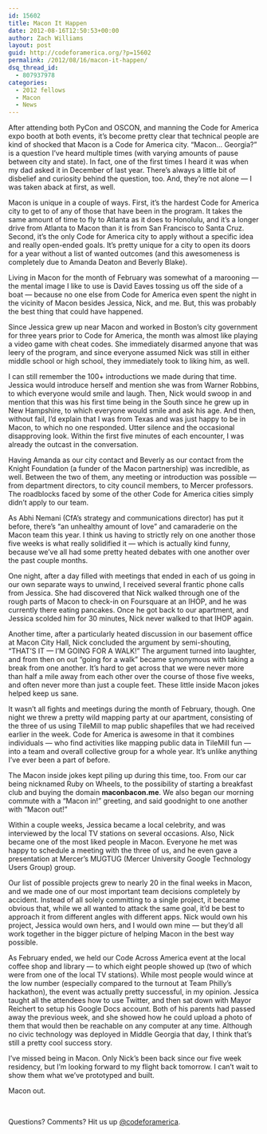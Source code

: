 ```yaml
---
id: 15602
title: Macon It Happen
date: 2012-08-16T12:50:53+00:00
author: Zach Williams
layout: post
guid: http://codeforamerica.org/?p=15602
permalink: /2012/08/16/macon-it-happen/
dsq_thread_id:
  - 807937978
categories:
  - 2012 fellows
  - Macon
  - News
---
```

After attending both PyCon and OSCON, and manning the Code for America expo booth at both events, it&#8217;s become pretty clear that technical people are kind of shocked that Macon is a Code for America city. &#8220;Macon&#8230; Georgia?&#8221; is a question I&#8217;ve heard multiple times (with varying amounts of pause between city and state). In fact, one of the first times I heard it was when my dad asked it in December of last year. There&#8217;s always a little bit of disbelief and curiosity behind the question, too. And, they&#8217;re not alone — I was taken aback at first, as well.

Macon is unique in a couple of ways. First, it&#8217;s the hardest Code for America city to get to of any of those that have been in the program. It takes the same amount of time to fly to Atlanta as it does to Honolulu, and it&#8217;s a longer drive from Atlanta to Macon than it is from San Francisco to Santa Cruz. Second, it&#8217;s the only Code for America city to apply without a specific idea and really open-ended goals. It&#8217;s pretty unique for a city to open its doors for a year without a list of wanted outcomes (and this awesomeness is completely due to Amanda Deaton and Beverly Blake).

Living in Macon for the month of February was somewhat of a marooning — the mental image I like to use is David Eaves tossing us off the side of a boat — because no one else from Code for America even spent the night in the vicinity of Macon besides Jessica, Nick, and me. But, this was probably the best thing that could have happened.

Since Jessica grew up near Macon and worked in Boston&#8217;s city government for three years prior to Code for America, the month was almost like playing a video game with cheat codes. She immediately disarmed anyone that was leery of the program, and since everyone assumed Nick was still in either middle school or high school, they immediately took to liking him, as well.

I can still remember the 100+ introductions we made during that time. Jessica would introduce herself and mention she was from Warner Robbins, to which everyone would smile and laugh. Then, Nick would swoop in and mention that this was his first time being in the South since he grew up in New Hampshire, to which everyone would smile and ask his age. And then, without fail, I&#8217;d explain that I was from Texas and was just happy to be in Macon, to which no one responded. Utter silence and the occasional disapproving look. Within the first five minutes of each encounter, I was already the outcast in the conversation.

Having Amanda as our city contact and Beverly as our contact from the Knight Foundation (a funder of the Macon partnership) was incredible, as well. Between the two of them, any meeting or introduction was possible — from department directors, to city council members, to Mercer professors. The roadblocks faced by some of the other Code for America cities simply didn&#8217;t apply to our team.

As Abhi Nemani (CfA&#8217;s strategy and communications director) has put it before, there&#8217;s &#8220;an unhealthy amount of love&#8221; and camaraderie on the Macon team this year. I think us having to strictly rely on one another those five weeks is what really solidified it — which is actually kind funny, because we&#8217;ve all had some pretty heated debates with one another over the past couple months.

One night, after a day filled with meetings that ended in each of us going in our own separate ways to unwind, I received several frantic phone calls from Jessica. She had discovered that Nick walked through one of the rough parts of Macon to check-in on Foursquare at an IHOP, and he was currently there eating pancakes. Once he got back to our apartment, and Jessica scolded him for 30 minutes, Nick never walked to that IHOP again.

Another time, after a particularly heated discussion in our basement office at Macon City Hall, Nick concluded the argument by semi-shouting, &#8220;THAT&#8217;S IT — I&#8217;M GOING FOR A WALK!&#8221; The argument turned into laughter, and from then on out &#8220;going for a walk&#8221; became synonymous with taking a break from one another. It&#8217;s hard to get across that we were never more than half a mile away from each other over the course of those five weeks, and often never more than just a couple feet. These little inside Macon jokes helped keep us sane.

It wasn&#8217;t all fights and meetings during the month of February, though. One night we threw a pretty wild mapping party at our apartment, consisting of the three of us using TileMill to map public shapefiles that we had received earlier in the week. Code for America is awesome in that it combines individuals — who find activities like mapping public data in TileMill fun — into a team and overall collective group for a whole year. It&#8217;s unlike anything I&#8217;ve ever been a part of before.

The Macon inside jokes kept piling up during this time, too. From our car being nicknamed Ruby on Wheels, to the possibility of starting a breakfast club and buying the domain **maconbacon.me**. We also began our morning commute with a &#8220;Macon in!&#8221; greeting, and said goodnight to one another with &#8220;Macon out!&#8221;

Within a couple weeks, Jessica became a local celebrity, and was interviewed by the local TV stations on several occasions. Also, Nick became one of the most liked people in Macon. Everyone he met was happy to schedule a meeting with the three of us, and he even gave a presentation at Mercer&#8217;s MUGTUG (Mercer University Google Technology Users Group) group.

Our list of possible projects grew to nearly 20 in the final weeks in Macon, and we made one of our most important team decisions completely by accident. Instead of all solely committing to a single project, it became obvious that, while we all wanted to attack the same goal, it&#8217;d be best to approach it from different angles with different apps. Nick would own his project, Jessica would own hers, and I would own mine — but they&#8217;d all work together in the bigger picture of helping Macon in the best way possible.

As February ended, we held our Code Across America event at the local coffee shop and library — to which eight people showed up (two of which were from one of the local TV stations). While most people would wince at the low number (especially compared to the turnout at Team Philly&#8217;s hackathon), the event was actually pretty successful, in my opinion. Jessica taught all the attendees how to use Twitter, and then sat down with Mayor Reichert to setup his Google Docs account. Both of his parents had passed away the previous week, and she showed how he could upload a photo of them that would then be reachable on any computer at any time. Although no civic technology was deployed in Middle Georgia that day, I think that&#8217;s still a pretty cool success story.

I&#8217;ve missed being in Macon. Only Nick&#8217;s been back since our five week residency, but I&#8217;m looking forward to my flight back tomorrow. I can&#8217;t wait to show them what we&#8217;ve prototyped and built.

Macon out.

&nbsp;

Questions? Comments? Hit us up <a href="http://twitter.com/codeforamerica" target="_blank">@codeforamerica</a>.